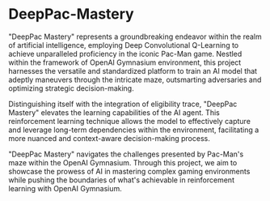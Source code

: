 # DeepPac-Mastery
"DeepPac Mastery" represents a groundbreaking endeavor within the realm of artificial intelligence, employing Deep Convolutional Q-Learning to achieve unparalleled proficiency in the iconic Pac-Man game. Nestled within the framework of OpenAI Gymnasium environment, this project harnesses the versatile and standardized platform to train an AI model that adeptly maneuvers through the intricate maze, outsmarting adversaries and optimizing strategic decision-making.

Distinguishing itself with the integration of eligibility trace, "DeepPac Mastery" elevates the learning capabilities of the AI agent. This reinforcement learning technique allows the model to effectively capture and leverage long-term dependencies within the environment, facilitating a more nuanced and context-aware decision-making process.

 "DeepPac Mastery"  navigates the challenges presented by Pac-Man's maze within the OpenAI Gymnasium. Through this project, we aim to showcase the prowess of AI in mastering complex gaming environments while pushing the boundaries of what's achievable in reinforcement learning with OpenAI Gymnasium.
